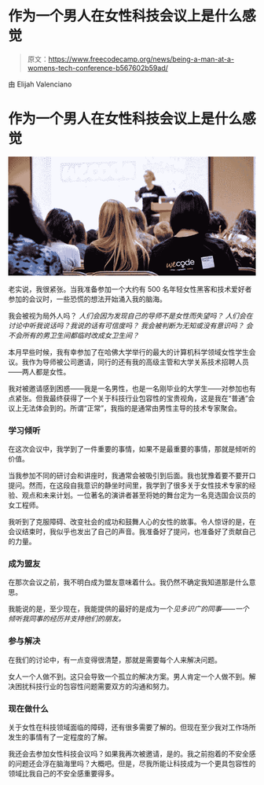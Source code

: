 # 作为一个男人在女性科技会议上是什么感觉

> 原文：<https://www.freecodecamp.org/news/being-a-man-at-a-womens-tech-conference-b567602b59ad/>

由 Elijah Valenciano

# 作为一个男人在女性科技会议上是什么感觉

![nC5jqUVmXqkReukN0i8mGb3tzVcWgAs00RmD](img/79471b91cf57e28bbbefedb39c0e944a.png)

老实说，我很紧张。当我准备参加一个大约有 500 名年轻女性黑客和技术爱好者参加的会议时，一些恐慌的想法开始涌入我的脑海。

我会被视为局外人吗？
*人们会因为发现自己的导师不是女性而失望吗？*
*人们会在讨论中听我说话吗？我说的话有可信度吗？*
*我会被判断为无知或没有意识吗？*
*会不会所有的男卫生间都临时改成女卫生间？*

本月早些时候，我有幸参加了在哈佛大学举行的最大的计算机科学领域女性学生会议。我作为导师被公司邀请，同行的还有我的高级主管和大学关系技术招聘人员——两人都是女性。

我对被邀请感到困惑——我是一名男性，也是一名刚毕业的大学生——对参加也有点紧张。但我最终获得了一个关于科技行业包容性的宝贵视角，这是我在“普通”会议上无法体会到的。所谓“正常”，我指的是通常由男性主导的技术专家聚会。

### **学习倾听**

在这次会议中，我学到了一件重要的事情，如果不是最重要的事情，那就是倾听的价值。

当我参加不同的研讨会和讲座时，我通常会被吸引到后面。我也犹豫着要不要开口提问。然而，在这段自我意识的静坐时间里，我学到了很多关于女性技术专家的经验、观点和未来计划。一位著名的演讲者甚至将她的舞台定为一名竞选国会议员的女工程师。

我听到了克服障碍、改变社会的成功和鼓舞人心的女性的故事。令人惊讶的是，在会议结束时，我似乎也发出了自己的声音。我准备好了提问，也准备好了贡献自己的力量。

### **成为盟友**

在那次会议之前，我不明白成为盟友意味着什么。我仍然不确定我知道那是什么意思。

我能说的是，至少现在，我能提供的最好的是成为一个*见多识广的同事——一个倾听我同事的经历并支持他们的朋友。*

### **参与解决**

在我们的讨论中，有一点变得很清楚，那就是需要每个人来解决问题。

女人一个人做不到。这只会导致一个孤立的解决方案。男人肯定一个人做不到。解决困扰科技行业的包容性问题需要双方的沟通和努力。

### **现在做什么**

关于女性在科技领域面临的障碍，还有很多需要了解的。但现在至少我对工作场所发生的事情有了一定程度的了解。

我还会去参加女性科技会议吗？如果我再次被邀请，是的。我之前抱着的不安全感的问题还会浮在脑海里吗？大概吧。但是，尽我所能让科技成为一个更具包容性的领域比我自己的不安全感重要得多。